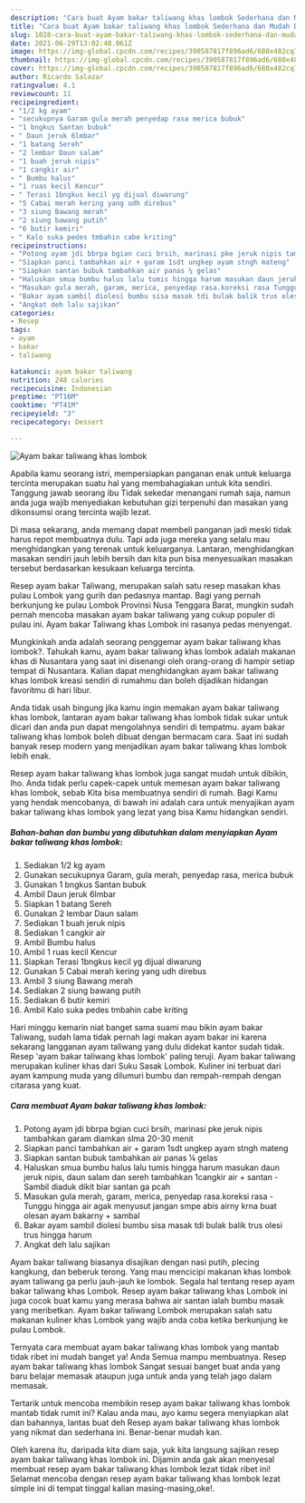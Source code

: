 ```yaml
---
description: "Cara buat Ayam bakar taliwang khas lombok Sederhana dan Mudah Dibuat"
title: "Cara buat Ayam bakar taliwang khas lombok Sederhana dan Mudah Dibuat"
slug: 1028-cara-buat-ayam-bakar-taliwang-khas-lombok-sederhana-dan-mudah-dibuat
date: 2021-06-29T13:02:48.061Z
image: https://img-global.cpcdn.com/recipes/390587817f896ad6/680x482cq70/ayam-bakar-taliwang-khas-lombok-foto-resep-utama.jpg
thumbnail: https://img-global.cpcdn.com/recipes/390587817f896ad6/680x482cq70/ayam-bakar-taliwang-khas-lombok-foto-resep-utama.jpg
cover: https://img-global.cpcdn.com/recipes/390587817f896ad6/680x482cq70/ayam-bakar-taliwang-khas-lombok-foto-resep-utama.jpg
author: Ricardo Salazar
ratingvalue: 4.1
reviewcount: 11
recipeingredient:
- "1/2 kg ayam"
- "secukupnya Garam gula merah penyedap rasa merica bubuk"
- "1 bngkus Santan bubuk"
- " Daun jeruk 6lmbar"
- "1 batang Sereh"
- "2 lembar Daun salam"
- "1 buah jeruk nipis"
- "1 cangkir air"
- " Bumbu halus"
- "1 ruas kecil Kencur"
- " Terasi 1bngkus kecil yg dijual diwarung"
- "5 Cabai merah kering yang udh direbus"
- "3 siung Bawang merah"
- "2 siung bawang putih"
- "6 butir kemiri"
- " Kalo suka pedes tmbahin cabe kriting"
recipeinstructions:
- "Potong ayam jdi bbrpa bgian cuci brsih, marinasi pke jeruk nipis tambahkan garam diamkan slma 20-30 menit"
- "Siapkan panci tambahkan air + garam 1sdt ungkep ayam stngh mateng"
- "Siapkan santan bubuk tambahkan air panas ¼ gelas"
- "Haluskan smua bumbu halus lalu tumis hingga harum masukan daun jeruk nipis, daun salam dan sereh tambahkan 1cangkir air + santan Sambil diaduk dikit biar santan ga pcah"
- "Masukan gula merah, garam, merica, penyedap rasa.koreksi rasa Tunggu hingga air agak menyusut jangan smpe abis airny krna buat olesan ayam bakarny + sambal"
- "Bakar ayam sambil diolesi bumbu sisa masak tdi bulak balik trus olesi trus hingga harum"
- "Angkat deh lalu sajikan"
categories:
- Resep
tags:
- ayam
- bakar
- taliwang

katakunci: ayam bakar taliwang 
nutrition: 248 calories
recipecuisine: Indonesian
preptime: "PT16M"
cooktime: "PT41M"
recipeyield: "3"
recipecategory: Dessert

---
```



![Ayam bakar taliwang khas lombok](https://img-global.cpcdn.com/recipes/390587817f896ad6/680x482cq70/ayam-bakar-taliwang-khas-lombok-foto-resep-utama.jpg)

Apabila kamu seorang istri, mempersiapkan panganan enak untuk keluarga tercinta merupakan suatu hal yang membahagiakan untuk kita sendiri. Tanggung jawab seorang ibu Tidak sekedar menangani rumah saja, namun anda juga wajib menyediakan kebutuhan gizi terpenuhi dan masakan yang dikonsumsi orang tercinta wajib lezat.

Di masa  sekarang, anda memang dapat membeli panganan jadi meski tidak harus repot membuatnya dulu. Tapi ada juga mereka yang selalu mau menghidangkan yang terenak untuk keluarganya. Lantaran, menghidangkan masakan sendiri jauh lebih bersih dan kita pun bisa menyesuaikan masakan tersebut berdasarkan kesukaan keluarga tercinta. 

Resep ayam bakar Taliwang, merupakan salah satu resep masakan khas pulau Lombok yang gurih dan pedasnya mantap. Bagi yang pernah berkunjung ke pulau Lombok Provinsi Nusa Tenggara Barat, mungkin sudah pernah mencoba masakan ayam bakar taliwang yang cukup populer di pulau ini. Ayam bakar Taliwang khas Lombok ini rasanya pedas menyengat.

Mungkinkah anda adalah seorang penggemar ayam bakar taliwang khas lombok?. Tahukah kamu, ayam bakar taliwang khas lombok adalah makanan khas di Nusantara yang saat ini disenangi oleh orang-orang di hampir setiap tempat di Nusantara. Kalian dapat menghidangkan ayam bakar taliwang khas lombok kreasi sendiri di rumahmu dan boleh dijadikan hidangan favoritmu di hari libur.

Anda tidak usah bingung jika kamu ingin memakan ayam bakar taliwang khas lombok, lantaran ayam bakar taliwang khas lombok tidak sukar untuk dicari dan anda pun dapat mengolahnya sendiri di tempatmu. ayam bakar taliwang khas lombok boleh dibuat dengan bermacam cara. Saat ini sudah banyak resep modern yang menjadikan ayam bakar taliwang khas lombok lebih enak.

Resep ayam bakar taliwang khas lombok juga sangat mudah untuk dibikin, lho. Anda tidak perlu capek-capek untuk memesan ayam bakar taliwang khas lombok, sebab Kita bisa membuatnya sendiri di rumah. Bagi Kamu yang hendak mencobanya, di bawah ini adalah cara untuk menyajikan ayam bakar taliwang khas lombok yang lezat yang bisa Kamu hidangkan sendiri.

<!--inarticleads1-->

##### Bahan-bahan dan bumbu yang dibutuhkan dalam menyiapkan Ayam bakar taliwang khas lombok:

1. Sediakan 1/2 kg ayam
1. Gunakan secukupnya Garam, gula merah, penyedap rasa, merica bubuk
1. Gunakan 1 bngkus Santan bubuk
1. Ambil  Daun jeruk 6lmbar
1. Siapkan 1 batang Sereh
1. Gunakan 2 lembar Daun salam
1. Sediakan 1 buah jeruk nipis
1. Sediakan 1 cangkir air
1. Ambil  Bumbu halus
1. Ambil 1 ruas kecil Kencur
1. Siapkan  Terasi 1bngkus kecil yg dijual diwarung
1. Gunakan 5 Cabai merah kering yang udh direbus
1. Ambil 3 siung Bawang merah
1. Sediakan 2 siung bawang putih
1. Sediakan 6 butir kemiri
1. Ambil  Kalo suka pedes tmbahin cabe kriting


Hari minggu kemarin niat banget sama suami mau bikin ayam bakar Taliwang, sudah lama tidak pernah lagi makan ayam bakar ini karena sekarang langganan ayam taliwang yang dulu didekat kantor sudah tidak. Resep &#39;ayam bakar taliwang khas lombok&#39; paling teruji. Ayam bakar taliwang merupakan kuliner khas dari Suku Sasak Lombok. Kuliner ini terbuat dari ayam kampung muda yang dilumuri bumbu dan rempah-rempah dengan citarasa yang kuat. 

<!--inarticleads2-->

##### Cara membuat Ayam bakar taliwang khas lombok:

1. Potong ayam jdi bbrpa bgian cuci brsih, marinasi pke jeruk nipis tambahkan garam diamkan slma 20-30 menit
1. Siapkan panci tambahkan air + garam 1sdt ungkep ayam stngh mateng
1. Siapkan santan bubuk tambahkan air panas ¼ gelas
1. Haluskan smua bumbu halus lalu tumis hingga harum masukan daun jeruk nipis, daun salam dan sereh tambahkan 1cangkir air + santan - Sambil diaduk dikit biar santan ga pcah
1. Masukan gula merah, garam, merica, penyedap rasa.koreksi rasa - Tunggu hingga air agak menyusut jangan smpe abis airny krna buat olesan ayam bakarny + sambal
1. Bakar ayam sambil diolesi bumbu sisa masak tdi bulak balik trus olesi trus hingga harum
1. Angkat deh lalu sajikan


Ayam bakar taliwang biasanya disajikan dengan nasi putih, plecing kangkung, dan beberuk terong. Yang mau mencicipi makanan khas lombok ayam taliwang ga perlu jauh-jauh ke lombok. Segala hal tentang resep ayam bakar taliwang khas Lombok. Resep ayam bakar taliwang khas Lombok ini juga cocok buat kamu yang merasa bahwa air santan ialah bumbu masak yang meribetkan. Ayam bakar taliwang Lombok merupakan salah satu makanan kuliner khas Lombok yang wajib anda coba ketika berkunjung ke pulau Lombok. 

Ternyata cara membuat ayam bakar taliwang khas lombok yang mantab tidak ribet ini mudah banget ya! Anda Semua mampu membuatnya. Resep ayam bakar taliwang khas lombok Sangat sesuai banget buat anda yang baru belajar memasak ataupun juga untuk anda yang telah jago dalam memasak.

Tertarik untuk mencoba membikin resep ayam bakar taliwang khas lombok mantab tidak rumit ini? Kalau anda mau, ayo kamu segera menyiapkan alat dan bahannya, lantas buat deh Resep ayam bakar taliwang khas lombok yang nikmat dan sederhana ini. Benar-benar mudah kan. 

Oleh karena itu, daripada kita diam saja, yuk kita langsung sajikan resep ayam bakar taliwang khas lombok ini. Dijamin anda gak akan menyesal membuat resep ayam bakar taliwang khas lombok lezat tidak ribet ini! Selamat mencoba dengan resep ayam bakar taliwang khas lombok lezat simple ini di tempat tinggal kalian masing-masing,oke!.

